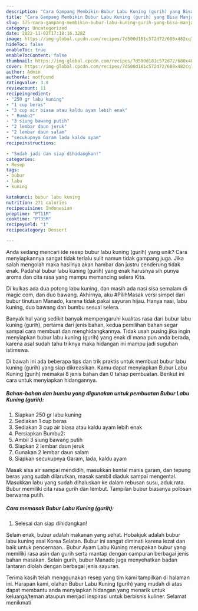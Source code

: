 ```yaml
---
description: "Cara Gampang Membikin Bubur Labu Kuning (gurih) yang Bisa Manjain Lidah"
title: "Cara Gampang Membikin Bubur Labu Kuning (gurih) yang Bisa Manjain Lidah"
slug: 375-cara-gampang-membikin-bubur-labu-kuning-gurih-yang-bisa-manjain-lidah
category: Uncategorized
date: 2022-11-02T17:18:16.328Z
image: https://img-global.cpcdn.com/recipes/7d500d181c572d72/680x482cq70/bubur-labu-kuning-gurih-foto-resep-utama.jpg
hideToc: false
enableToc: true
enableTocContent: false
thumbnail: https://img-global.cpcdn.com/recipes/7d500d181c572d72/680x482cq70/bubur-labu-kuning-gurih-foto-resep-utama.jpg
cover: https://img-global.cpcdn.com/recipes/7d500d181c572d72/680x482cq70/bubur-labu-kuning-gurih-foto-resep-utama.jpg
author: Admin
authorAv: notfound
ratingvalue: 3.8
reviewcount: 11
recipeingredient:
- "250 gr labu kuning"
- "1 cup beras"
- "3 cup air biasa atau kaldu ayam lebih enak"
- " Bumbu2"
- "3 siung bawang putih"
- "2 lembar daun jeruk"
- "2 lembar daun salam"
- "secukupnya Garam lada kaldu ayam"
recipeinstructions:

- "Sudah jadi dan siap dihidangkan!"
categories:
- Resep
tags:
- bubur
- labu
- kuning

katakunci: bubur labu kuning 
nutrition: 271 calories
recipecuisine: Indonesian
preptime: "PT11M"
cooktime: "PT35M"
recipeyield: "1"
recipecategory: Dessert

---
```





Anda sedang mencari ide resep bubur labu kuning (gurih) yang unik? Cara menyiapkannya sangat tidak terlalu sulit namun tidak gampang juga. Jika salah mengolah maka hasilnya akan hambar dan justru cenderung tidak enak. Padahal bubur labu kuning (gurih) yang enak harusnya sih punya aroma dan cita rasa yang mampu memancing selera Kita.





Di kulkas ada dua potong labu kuning, dan masih ada nasi sisa semalam di magic com, dan duo bawang. Akhirnya, aku #PilihMasak versi simpel dari bubur tinutuan Manado, karena tidak pakai sayuran hijau. Hanya nasi, labu kuning, duo bawang dan bumbu sesuai selera.

Banyak hal yang sedikit banyak mempengaruhi kualitas rasa dari bubur labu kuning (gurih), pertama dari jenis bahan, kedua pemilihan bahan segar sampai cara membuat dan menghidangkannya. Tidak usah pusing jika ingin menyiapkan bubur labu kuning (gurih) yang enak di mana pun anda berada, karena asal sudah tahu triknya maka hidangan ini mampu jadi suguhan istimewa.






Di bawah ini ada beberapa tips dan trik praktis untuk membuat bubur labu kuning (gurih) yang siap dikreasikan. Kamu dapat menyiapkan Bubur Labu Kuning (gurih) memakai 8 jenis bahan dan 0 tahap pembuatan. Berikut ini cara untuk menyiapkan hidangannya.

<!--inarticleads1-->

##### Bahan-bahan dan bumbu yang digunakan untuk pembuatan Bubur Labu Kuning (gurih):

1. Siapkan 250 gr labu kuning
1. Sediakan 1 cup beras
1. Sediakan 3 cup air biasa atau kaldu ayam lebih enak
1. Persiapkan  Bumbu2:
1. Ambil 3 siung bawang putih
1. Siapkan 2 lembar daun jeruk
1. Gunakan 2 lembar daun salam
1. Siapkan secukupnya Garam, lada, kaldu ayam


Masak sisa air sampai mendidih, masukkan kental manis garam, dan tepung beras yang sudah dilarutkan, masak sambil diaduk sampai mengental. Masukkan labu yang sudah dihaluskan ke dalam rebusan susu, aduk rata. Bubur memiliki cita rasa gurih dan lembut. Tampilan bubur biasanya polosan berwarna putih. 

<!--inarticleads2-->

##### Cara memasak Bubur Labu Kuning (gurih):


1. Selesai dan siap dihidangkan!

Selain enak, bubur adalah makanan yang sehat. Hobakjuk adalah bubur labu kuning asal Korea Selatan. Bubur ini sangat diminati karena lezat dan baik untuk pencernaan.. Bubur Ayam Labu Kuning merupakan bubur yang memiliki rasa asin dan gurih serta mantap dengan campuran berbagai jenis bahan masakan. Selain gurih, bubur Manado juga menyehatkan badan lantaran diolah dengan berbagai jenis sayuran. 

Terima kasih telah menggunakan resep yang tim kami tampilkan di halaman ini. Harapan kami, olahan Bubur Labu Kuning (gurih) yang mudah di atas dapat membantu anda menyiapkan hidangan yang menarik untuk keluarga/teman ataupun menjadi inspirasi untuk berbisnis kuliner. Selamat menikmati
